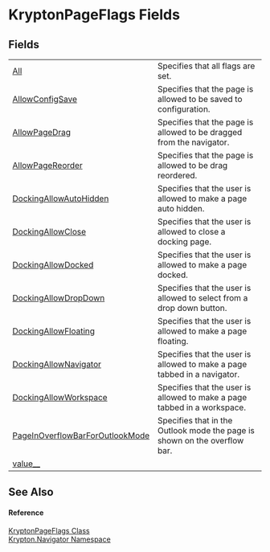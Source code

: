 # KryptonPageFlags Fields




## Fields
<table>
<tr>
<td><a href="b11024e0-51c3-1a12-2311-eaa7082a2a1a.md">All</a></td>
<td>Specifies that all flags are set.</td></tr>
<tr>
<td><a href="e583b768-79d9-ffd6-de5c-8c1a22afa621.md">AllowConfigSave</a></td>
<td>Specifies that the page is allowed to be saved to configuration.</td></tr>
<tr>
<td><a href="2ed65d53-8c6b-3803-a75d-db5c8b0d129a.md">AllowPageDrag</a></td>
<td>Specifies that the page is allowed to be dragged from the navigator.</td></tr>
<tr>
<td><a href="5f830cb6-db76-cf6f-4d8b-f7651ab398a3.md">AllowPageReorder</a></td>
<td>Specifies that the page is allowed to be drag reordered.</td></tr>
<tr>
<td><a href="2e11b4b6-6dab-966a-0301-18f1b3dd01cf.md">DockingAllowAutoHidden</a></td>
<td>Specifies that the user is allowed to make a page auto hidden.</td></tr>
<tr>
<td><a href="86d33e13-afe6-f76f-75e0-147a35cf9964.md">DockingAllowClose</a></td>
<td>Specifies that the user is allowed to close a docking page.</td></tr>
<tr>
<td><a href="e9df650b-bde7-8a14-049c-56f032b6df47.md">DockingAllowDocked</a></td>
<td>Specifies that the user is allowed to make a page docked.</td></tr>
<tr>
<td><a href="caf45c5d-663d-235c-534e-ecae84b37f3f.md">DockingAllowDropDown</a></td>
<td>Specifies that the user is allowed to select from a drop down button.</td></tr>
<tr>
<td><a href="2fe18ca3-fb84-c052-2d58-8f9c3a31c98f.md">DockingAllowFloating</a></td>
<td>Specifies that the user is allowed to make a page floating.</td></tr>
<tr>
<td><a href="26163bf8-3387-be6c-61e3-f27656ae6cbd.md">DockingAllowNavigator</a></td>
<td>Specifies that the user is allowed to make a page tabbed in a navigator.</td></tr>
<tr>
<td><a href="59878d09-d183-91dd-b9ef-75cb1bf31cba.md">DockingAllowWorkspace</a></td>
<td>Specifies that the user is allowed to make a page tabbed in a workspace.</td></tr>
<tr>
<td><a href="751f533d-34fb-9a70-e8af-5abffaf679a0.md">PageInOverflowBarForOutlookMode</a></td>
<td>Specifies that in the Outlook mode the page is shown on the overflow bar.</td></tr>
<tr>
<td><a href="bac347a2-69f4-b4dc-d001-7cf3c3daccf4.md">value__</a></td>
<td> </td></tr>
</table>

## See Also


#### Reference
<a href="a72955c4-e908-effe-05d6-790c25899294.md">KryptonPageFlags Class</a>  
<a href="a21ac074-d119-3dc6-bd1c-d3a12c0128bc.md">Krypton.Navigator Namespace</a>  
